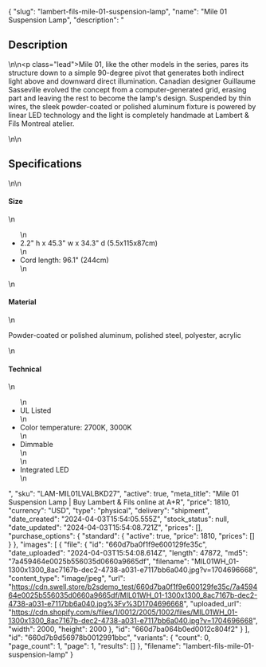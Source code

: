 {
  "slug": "lambert-fils-mile-01-suspension-lamp",
  "name": "Mile 01 Suspension Lamp",
  "description": "<h2>Description</h2>\n<!-- split -->\n<p class=\"lead\">Mile 01, like the other models in the series, pares its structure down to a simple 90-degree pivot that generates both indirect light above and downward direct illumination. Canadian designer Guillaume Sasseville evolved the concept from a computer-generated grid, erasing part and leaving the rest to become the lamp's design. Suspended by thin wires, the sleek powder-coated or polished aluminum fixture  is powered by linear LED technology and the light is completely handmade at Lambert &amp; Fils Montreal atelier.</p>\n<!-- split -->\n<h2>Specifications</h2>\n<!-- split -->\n<h4>Size</h4>\n<ul>\n<li>2.2\" h x 45.3\" w x 34.3\" d (5.5x115x87cm)</li>\n<li>Cord length: 96.1\" (244cm)</li>\n</ul>\n<h4>Material</h4>\n<p>Powder-coated or polished aluminum, polished steel, polyester, acrylic</p>\n<h4>Technical</h4>\n<ul>\n<li>UL Listed</li>\n<li>Color temperature: 2700K, 3000K</li>\n<li>Dimmable<br>\n</li>\n<li>Integrated LED</li>\n</ul>",
  "sku": "LAM-MIL01LVALBKD27",
  "active": true,
  "meta_title": "Mile 01 Suspension Lamp | Buy Lambert & Fils online at A+R",
  "price": 1810,
  "currency": "USD",
  "type": "physical",
  "delivery": "shipment",
  "date_created": "2024-04-03T15:54:05.555Z",
  "stock_status": null,
  "date_updated": "2024-04-03T15:54:08.721Z",
  "prices": [],
  "purchase_options": {
    "standard": {
      "active": true,
      "price": 1810,
      "prices": []
    }
  },
  "images": [
    {
      "file": {
        "id": "660d7ba0f1f9e600129fe35c",
        "date_uploaded": "2024-04-03T15:54:08.614Z",
        "length": 47872,
        "md5": "7a459464e0025b556035d0660a9665df",
        "filename": "MIL01WH_01-1300x1300_8ac7167b-dec2-4738-a031-e7117bb6a040.jpg?v=1704696668",
        "content_type": "image/jpeg",
        "url": "https://cdn.swell.store/b2sdemo_test/660d7ba0f1f9e600129fe35c/7a459464e0025b556035d0660a9665df/MIL01WH_01-1300x1300_8ac7167b-dec2-4738-a031-e7117bb6a040.jpg%3Fv%3D1704696668",
        "uploaded_url": "https://cdn.shopify.com/s/files/1/0012/2005/1002/files/MIL01WH_01-1300x1300_8ac7167b-dec2-4738-a031-e7117bb6a040.jpg?v=1704696668",
        "width": 2000,
        "height": 2000
      },
      "id": "660d7ba064b0ed0012c804f2"
    }
  ],
  "id": "660d7b9d56978b0012991bbc",
  "variants": {
    "count": 0,
    "page_count": 1,
    "page": 1,
    "results": []
  },
  "filename": "lambert-fils-mile-01-suspension-lamp"
}